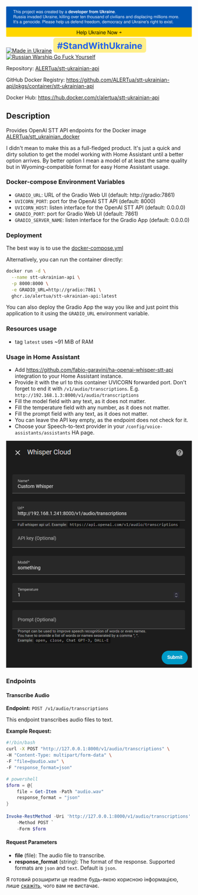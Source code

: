 [![Stand With Ukraine](https://raw.githubusercontent.com/vshymanskyy/StandWithUkraine/main/banner-direct-single.svg)](https://stand-with-ukraine.pp.ua)
[![Made in Ukraine](https://img.shields.io/badge/made_in-Ukraine-ffd700.svg?labelColor=0057b7)](https://stand-with-ukraine.pp.ua)
[![Stand With Ukraine](https://raw.githubusercontent.com/vshymanskyy/StandWithUkraine/main/badges/StandWithUkraine.svg)](https://stand-with-ukraine.pp.ua)
[![Russian Warship Go Fuck Yourself](https://raw.githubusercontent.com/vshymanskyy/StandWithUkraine/main/badges/RussianWarship.svg)](https://stand-with-ukraine.pp.ua)

Repository: [ALERTua/stt-ukrainian-api](https://github.com/ALERTua/stt-ukrainian-api)

GitHub Docker Registry: https://github.com/ALERTua/stt-ukrainian-api/pkgs/container/stt-ukrainian-api

Docker Hub: https://hub.docker.com/r/alertua/stt-ukrainian-api


## Description

Provides OpenAI STT API endpoints for the Docker image [ALERTua/stt_ukrainian_docker](https://github.com/ALERTua/stt_ukrainian_docker)

I didn't mean to make this as a full-fledged product. It's just a quick and dirty solution to get the model working with Home Assistant until a better option arrives.
By better option I mean a model of at least the same quality but in Wyoming-compatible format for easy Home Assistant usage.


### Docker-compose Environment Variables

- `GRADIO_URL`: URL of the Gradio Web UI (default: http://gradio:7861)
- `UVICORN_PORT`: port for the OpenAI STT API (default: 8000)
- `UVICORN_HOST`: listen interface for the OpenAI STT API (default: 0.0.0.0)
- `GRADIO_PORT`: port for Gradio Web UI (default: 7861)
- `GRADIO_SERVER_NAME`: listen interface for the Gradio App (default: 0.0.0.0)


### Deployment

The best way is to use the [docker-compose.yml](/docker-compose.yml)

Alternatively, you can run the container directly:

```bash
docker run -d \
  --name stt-ukrainian-api \
  -p 8000:8000 \
  -e GRADIO_URL=http://gradio:7861 \
  ghcr.io/alertua/stt-ukrainian-api:latest
```

You can also deploy the Gradio App the way you like and just point this application to it using the `GRADIO_URL` environment variable.


### Resources usage
- tag `latest` uses ~91 MiB of RAM


### Usage in Home Assistant

- Add https://github.com/fabio-garavini/ha-openai-whisper-stt-api integration to your Home Assistant instance.
- Provide it with the url to this container UVICORN forwarded port. Don't forget to end it with `/v1/audio/transcriptions`. E.g. `http://192.168.1.3:8000/v1/audio/transcriptions`
- Fill the model field with any text, as it does not matter.
- Fill the temperature field with any number, as it does not matter.
- Fill the prompt field with any text, as it does not matter.
- You can leave the API key empty, as the endpoint does not check for it.
- Choose your Speech-to-text provider in your `/config/voice-assistants/assistants` HA page.

![image](media/HA.png)


### Endpoints

#### Transcribe Audio

**Endpoint:** `POST /v1/audio/transcriptions`

This endpoint transcribes audio files to text.

**Example Request:**

```bash
#!/bin/bash
curl -X POST "http://127.0.0.1:8000/v1/audio/transcriptions" \
-H "Content-Type: multipart/form-data" \
-F "file=@audio.wav" \
-F "response_format=json"
```
```powershell
# powershell
$form = @{
    file = Get-Item -Path "audio.wav"
    response_format = "json"
}

Invoke-RestMethod -Uri 'http://127.0.0.1:8000/v1/audio/transcriptions' `
    -Method POST `
    -Form $form
```

#### Request Parameters

- **file** (file): The audio file to transcribe.
- **response_format** (string): The format of the response. Supported formats are `json` and `text`. Default is `json`.


Я готовий розширити це readme будь-якою корисною інформацією, лише [скажіть](https://github.com/ALERTua/stt-ukrainian-api/discussions/new/choose), чого вам не вистачає.
